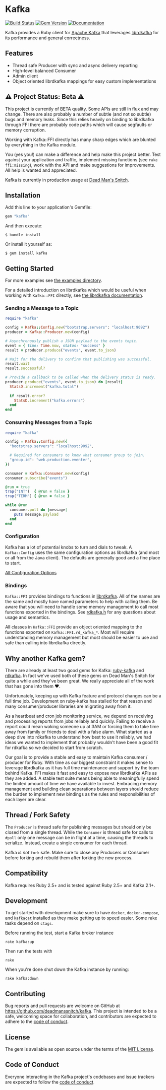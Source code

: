 # Kafka

[![Build Status](https://travis-ci.com/deadmanssnitch/kafka.svg?branch=master)](https://travis-ci.com/deadmanssnitch/kafka)
[![Gem Version](https://badge.fury.io/rb/kafka.svg)](https://badge.fury.io/rb/kafka)
[![Documentation](https://img.shields.io/badge/-Documentation-success)](https://deadmanssnitch.com/opensource/kafka/docs/)

Kafka provides a Ruby client for [Apache Kafka](https://kafka.apache.org) that
leverages [librdkafka](https://github.com/edenhill/librdkafka) for its
performance and general correctness.

## Features
- Thread safe Producer with sync and async delivery reporting
- High-level balanced Consumer
- Admin client
- Object oriented librdkafka mappings for easy custom implementations

## ⚠️ Project Status: Beta ⚠️

This project is currently of BETA quality. Some APIs are still in flux and may
change. There are also probably a number of subtle (and not so subtle) bugs and
memory leaks.  Since this relies heavily on binding to librdkafka through FFI
there are probably code paths which will cause segfaults or memory corruption.

Working with Kafka::FFI directly has many sharp edges which are blunted by
everything in the Kafka module.

You (yes you!) can make a difference and help make this project better. Test
against your application and traffic, implement missing functions (see
`rake ffi:missing`), work with the API and make suggestions for improvements.
All help is wanted and appreciated.

Kafka is currently in production usage at [Dead Man's Snitch](https://deadmanssnitch.com).

## Installation

Add this line to your application's Gemfile:

```ruby
gem "kafka"
```

And then execute:

    $ bundle install

Or install it yourself as:

    $ gem install kafka

## Getting Started

For more examples see [the examples directory](examples/).

For a detailed introduction on librdkafka which would be useful when working
with `Kafka::FFI` directly, see
[the librdkafka documentation](https://github.com/edenhill/librdkafka/blob/master/INTRODUCTION.md).

### Sending a Message to a Topic

```ruby
require "kafka"

config = Kafka::Config.new("bootstrap.servers": "localhost:9092")
producer = Kafka::Producer.new(config)

# Asynchronously publish a JSON payload to the events topic.
event = { time: Time.now, status: "success" }
result = producer.produce("events", event.to_json)

# Wait for the delivery to confirm that publishing was successful.
result.wait
result.successful?

# Provide a callback to be called when the delivery status is ready.
producer.produce("events", event.to_json) do |result|
  StatsD.increment("kafka.total")
  
  if result.error?
    StatsD.increment("kafka.errors")
  end
end
```

### Consuming Messages from a Topic

```ruby
require "kafka"

config = Kafka::Config.new({
  "bootstrap.servers": "localhost:9092",

  # Required for consumers to know what consumer group to join.
  "group.id": "web.production.eventer",
})

consumer = Kafka::Consumer.new(config)
consumer.subscribe("events")

@run = true
trap("INT")  { @run = false }
trap("TERM") { @run = false }

while @run
  consumer.poll do |message|
    puts message.payload
  end
end
```

### Configuration

Kafka has a lot of potential knobs to turn and dials to tweak. A
`Kafka::Config` uses the same configuration options as librdkafka (and most or
all from the Java client). The defaults are generally good and a fine place to
start.

[All Configuration Options](https://github.com/edenhill/librdkafka/blob/master/CONFIGURATION.md)

### Bindings

`Kafka::FFI` provides bindings to functions in
[librdkafka](https://github.com/edenhill/librdkafka/blob/master/src/rdkafka.h).
All of the names are the same and mostly have named parameters to help with
calling them. Be aware that you will need to handle some memory management to
call most functions exported in the bindings. See
[rdkafka.h](https://github.com/edenhill/librdkafka/blob/master/src/rdkafka.h)
for any questions about usage and semantics.

All classes in `Kafka::FFI` provide an object oriented mapping to the functions
exported on `Kafka::FFI.rd_kafka_*`. Most will require understanding memory
management but most should be easier to use and safe than calling into
librdkafka directly.

## Why another Kafka gem?

There are already at least two good gems for Kafka:
[ruby-kafka](https://github.com/zendesk/ruby-kafka) and
[rdkafka](https://github.com/appsignal/rdkafka-ruby). In fact we've used both
of these gems on Dead Man's Snitch for quite a while and they've been great. We
really appreciate all of the work that has gone into them :heart:.

Unfortunately, keeping up with Kafka feature and protocol changes can be a full
time job. Development on ruby-kafka has stalled for that reason and many
consumer/producer libraries are migrating away from it.

As a heartbeat and cron job monitoring service, we depend on receiving and
processing reports from jobs reliably and quickly. Failing to receive a report
could mean waking someone up at 3AM or forcing them to take time away from
family or friends to deal with a false alarm. What started as a deep dive into
rdkafka to understand how best to use it reliably, we had ideas we wanted to
implement that probably wouldn't have been a good fit for rdkafka so we decided
to start from scratch.

Our goal is to provide a stable and easy to maintain Kafka consumer / producer
for Ruby. With time as our biggest constraint it makes sense to leverage
librdkafka as it has full time maintenance and support by the team behind
Kafka. FFI makes it fast and easy to expose new librdkafka APIs as they are
added. A stable test suite means being able to meaningfully spend the limited
amount of time we have available to invest. Embracing memory management and
building clean separations between layers should reduce the burden to implement
new bindings as the rules and responsibilities of each layer are clear.

## Thread / Fork Safety

The `Producer` is thread safe for publishing messages but should only be closed
from a single thread. While the `Consumer` is thread safe for calls to `#poll`
only one message can be in flight at a time, causing the threads to serialize.
Instead, create a single consumer for each thread.

Kafka _is not_ `fork` safe. Make sure to close any Producers or Consumer before
forking and rebuild them after forking the new process.

## Compatibility

Kafka requires Ruby 2.5+ and is tested against Ruby 2.5+ and Kafka 2.1+.

## Development

To get started with development make sure to have `docker`, `docker-compose`, and
[`kafkacat`](https://github.com/edenhill/kafkacat) installed as they make getting
up to speed easier. Some rake tasks depend on `ctags`.

Before running the test, start a Kafka broker instance

```console
rake kafka:up
```

Then run the tests with
```console
rake
```

When you're done shut down the Kafka instance by running:
```console
rake kafka:down
```

## Contributing

Bug reports and pull requests are welcome on GitHub at
https://github.com/deadmanssnitch/kafka. This project is intended to be a safe,
welcoming space for collaboration, and contributors are expected to adhere to
the [code of conduct](https://github.com/deadmanssnitch/kafka/blob/master/CODE_OF_CONDUCT.md).

## License

The gem is available as open source under the terms of the
[MIT License](https://opensource.org/licenses/MIT).

## Code of Conduct

Everyone interacting in the Kafka project's codebases and issue trackers are
expected to follow the
[code of conduct](https://github.com/deadmanssnitch/kafka/blob/master/CODE_OF_CONDUCT.md).
